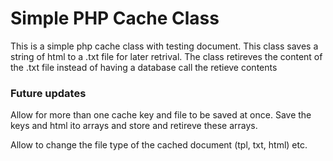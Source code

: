# Simple PHP Cache Class

This is a simple php cache class with testing document. This class saves a string of html to a .txt file for later retrival. The class retireves the content of the .txt file instead of having a database call the retieve contents


### Future updates

Allow for more than one cache key and file to be saved at once. Save the keys and html ito arrays and store and retireve these arrays.

Allow to change the file type of the cached document (tpl, txt, html) etc.